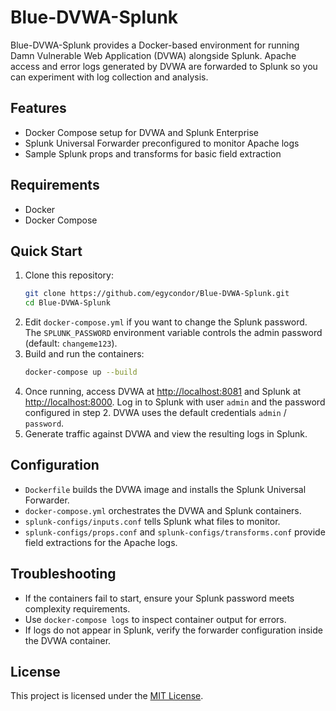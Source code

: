 # Blue-DVWA-Splunk

Blue-DVWA-Splunk provides a Docker-based environment for running Damn Vulnerable Web Application (DVWA) alongside Splunk. Apache access and error logs generated by DVWA are forwarded to Splunk so you can experiment with log collection and analysis.

## Features
- Docker Compose setup for DVWA and Splunk Enterprise
- Splunk Universal Forwarder preconfigured to monitor Apache logs
- Sample Splunk props and transforms for basic field extraction

## Requirements
- Docker
- Docker Compose

## Quick Start
1. Clone this repository:
   ```bash
   git clone https://github.com/egycondor/Blue-DVWA-Splunk.git
   cd Blue-DVWA-Splunk
   ```
2. Edit `docker-compose.yml` if you want to change the Splunk password. The `SPLUNK_PASSWORD` environment variable controls the admin password (default: `changeme123`).
3. Build and run the containers:
   ```bash
   docker-compose up --build
   ```
4. Once running, access DVWA at [http://localhost:8081](http://localhost:8081) and Splunk at [http://localhost:8000](http://localhost:8000). Log in to Splunk with user `admin` and the password configured in step 2. DVWA uses the default credentials `admin` / `password`.
5. Generate traffic against DVWA and view the resulting logs in Splunk.

## Configuration
- `Dockerfile` builds the DVWA image and installs the Splunk Universal Forwarder.
- `docker-compose.yml` orchestrates the DVWA and Splunk containers.
- `splunk-configs/inputs.conf` tells Splunk what files to monitor.
- `splunk-configs/props.conf` and `splunk-configs/transforms.conf` provide field extractions for the Apache logs.

## Troubleshooting
- If the containers fail to start, ensure your Splunk password meets complexity requirements.
- Use `docker-compose logs` to inspect container output for errors.
- If logs do not appear in Splunk, verify the forwarder configuration inside the DVWA container.

## License
This project is licensed under the [MIT License](LICENSE).
